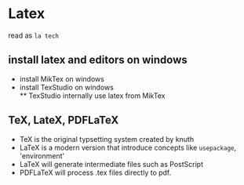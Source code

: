 # Latex
read as `la tech`
## install latex and editors on windows
* install MikTex on windows
* install TexStudio on windows  
  ** TexStudio internally use latex from MikTex
  
## TeX, LateX, PDFLaTeX
* TeX is the original typsetting system created by knuth
* LaTeX is a modern version that introduce concepts like `usepackage`, 'environment'
* LaTeX will generate intermediate files such as PostScript
* PDFLaTeX will process .tex files directly to pdf.
